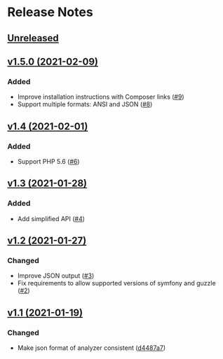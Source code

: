 # Release Notes

## [Unreleased](https://github.com/enlightn/security-checker/compare/v1.5.0...master)

## [v1.5.0 (2021-02-09)](https://github.com/enlightn/security-checker/compare/v1.4...v1.5.0)

### Added
- Improve installation instructions with Composer links ([#9](https://github.com/enlightn/security-checker/pull/9))
- Support multiple formats: ANSI and JSON ([#8](https://github.com/enlightn/security-checker/pull/8))

## [v1.4 (2021-02-01)](https://github.com/enlightn/security-checker/compare/v1.3...v1.4)

### Added
- Support PHP 5.6 ([#6](https://github.com/enlightn/security-checker/pull/6))

## [v1.3 (2021-01-28)](https://github.com/enlightn/security-checker/compare/v1.2...v1.3)

### Added
- Add simplified API ([#4](https://github.com/enlightn/security-checker/pull/4))

## [v1.2 (2021-01-27)](https://github.com/enlightn/security-checker/compare/v1.1...v1.2)

### Changed
- Improve JSON output ([#3](https://github.com/enlightn/security-checker/pull/3))
- Fix requirements to allow supported versions of symfony and guzzle ([#2](https://github.com/enlightn/security-checker/pull/2))

## [v1.1 (2021-01-19)](https://github.com/enlightn/security-checker/compare/v1.0...v1.1)

### Changed
- Make json format of analyzer consistent ([d4487a7](https://github.com/enlightn/security-checker/commit/d4487a7881ce2a438c3199e7f158dd10bdb66ede))
